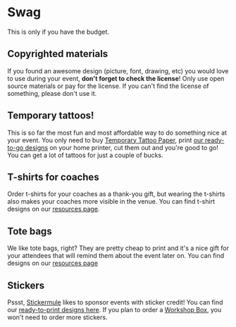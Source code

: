 # Swag

This is only if you have the budget.

## Copyrighted materials

If you found an awesome design (picture, font, drawing, etc) you would love to use during your event, **don't forget to check the license**! Only use open source materials or pay for the license. If you can't find the license of something, please don't use it.

## Temporary tattoos!

This is so far the most fun and most affordable way to do something nice at your event. You only need to buy [Temporary Tattoo Paper](https://www.amazon.com/Silhouette-MEDIA-TATTOO-Temporary-Tattoo-Paper/dp/B0043WJ3OA/), print [our ready-to-go designs](https://github.com/DjangoGirls/resources/tree/master/Design/Tattoos) on your home printer, cut them out and you're good to go! You can get a lot of tattoos for just a couple of bucks.

## T-shirts for coaches

Order t-shirts for your coaches as a thank-you gift, but wearing the t-shirts also makes your coaches more visible in the venue. You can find t-shirt designs on our [resources page](../resources/README.md).

## Tote bags

We like tote bags, right? They are pretty cheap to print and it's a nice gift for your attendees that will remind them about the event later on. You can find designs on our [resources page](../resources/README.md)

## Stickers

Pssst, [Stickermule](http://stickermule.com/) likes to sponsor events with sticker credit! You can find our [ready-to-print designs here](../resources/README.md). If you plan to order a [Workshop Box](https://djangogirls.org/workshop-box), you won't need to order more stickers.

